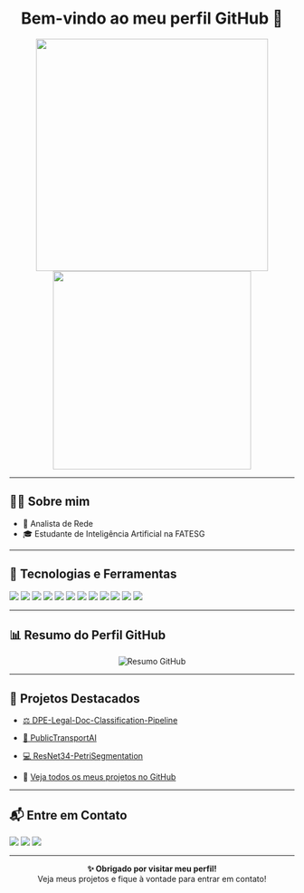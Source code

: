 <h1 align="center">Bem-vindo ao meu perfil GitHub 👋</h1>

<p align="center">
  <img src="https://github-readme-stats.vercel.app/api?username=LucianoSales&show_icons=true&theme=dracula" width="410"/>
  <img src="https://github-readme-stats.vercel.app/api/top-langs/?username=LucianoSales&layout=compact&theme=dracula" width="350"/>
</p>

---

## 🙋‍♂️ Sobre mim

- 🧠 Analista de Rede
- 🎓 Estudante de Inteligência Artificial na FATESG

---

## 🚀 Tecnologias e Ferramentas

<p>
  <!-- Linguagens e Frameworks -->
  <img src="https://img.shields.io/badge/Python-3670A0?style=for-the-badge&logo=python&logoColor=ffdd54"/>
  <img src="https://img.shields.io/badge/Flask-000000?style=for-the-badge&logo=flask&logoColor=white"/>

  <!-- Inteligência Artificial e Ciência de Dados -->
  <img src="https://img.shields.io/badge/Ciência%20de%20Dados-FF1493?style=for-the-badge&logo=pandas&logoColor=white"/>
  <img src="https://img.shields.io/badge/Mineração%20de%20Dados-8B0000?style=for-the-badge&logoColor=white"/>
  <img src="https://img.shields.io/badge/Machine%20Learning-0A66C2?style=for-the-badge&logo=scikit-learn&logoColor=white"/>
  <img src="https://img.shields.io/badge/Deep%20Learning-FF6F00?style=for-the-badge&logo=tensorflow&logoColor=white"/>
  <img src="https://img.shields.io/badge/IA%20Generativa-4B0082?style=for-the-badge&logo=openai&logoColor=white"/>
  <img src="https://img.shields.io/badge/PLN-006400?style=for-the-badge&logo=spacy&logoColor=white"/>
  <img src="https://img.shields.io/badge/LLMs-6A5ACD?style=for-the-badge&logo=llama&logoColor=white"/>
 
  <!-- Business Intelligence e Visualização -->
  <img src="https://img.shields.io/badge/Business%20Intelligence-1E90FF?style=for-the-badge&logo=tableau&logoColor=white"/>
  <img src="https://img.shields.io/badge/Power%20BI-F2C811?style=for-the-badge&logo=powerbi&logoColor=black"/>
  <img src="https://img.shields.io/badge/Qlik%20Sense-009846?style=for-the-badge&logo=qlik&logoColor=white"/>
  
</p>

---

## 📊 Resumo do Perfil GitHub

<p align="center">
  <img src="https://github-profile-summary-cards.vercel.app/api/cards/profile-details?username=LucianoSales&theme=2077" alt="Resumo GitHub"/>
</p>

---

## 📂 Projetos Destacados

- [⚖️ DPE-Legal-Doc-Classification-Pipeline](https://github.com/Willgnner-Santos/DPE-Legal-Doc-Classification-Pipeline)  
- [🚌 PublicTransportAI](https://github.com/Willgnner-Santos/PublicTransportAI)
- [💻 ResNet34-PetriSegmentation](https://github.com/Willgnner-Santos/ResNet34-PetriSegmentation)

- 🔗 [Veja todos os meus projetos no GitHub](https://github.com/Willgnner-Santos?tab=repositories)

---

## 📬 Entre em Contato

<p>
  <a href="https://www.linkedin.com/in/luciano-sales"><img src="https://img.shields.io/badge/-LinkedIn-0077B5?style=for-the-badge&logo=linkedin&logoColor=white"/></a>
  <a href="mailto:luciano.sales@example.com"><img src="https://img.shields.io/badge/-Email-D14836?style=for-the-badge&logo=gmail&logoColor=white"/></a>
  <a href="https://www.instagram.com/luciano.sales/"><img src="https://img.shields.io/badge/-Instagram-E4405F?style=for-the-badge&logo=instagram&logoColor=white"/></a>
</p>

---
<p align="center">
  <strong>✨ Obrigado por visitar meu perfil!</strong><br/>
  Veja meus projetos e fique à vontade para entrar em contato!
</p>
